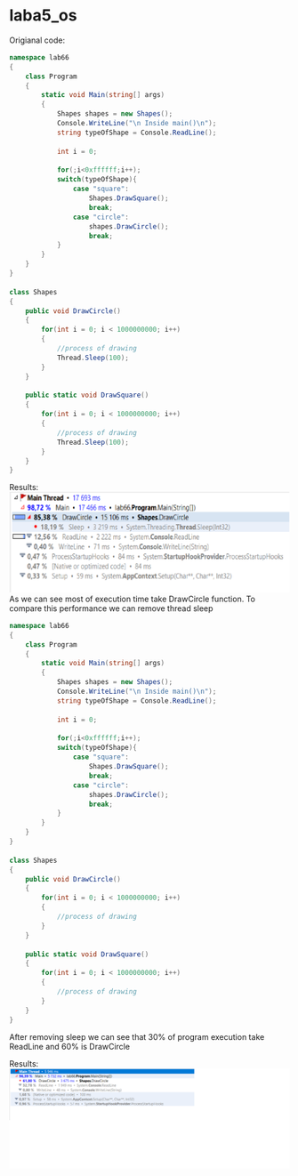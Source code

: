 # laba5_os

Origianal code:
```c#
namespace lab66
{
    class Program
    {
        static void Main(string[] args)
        {
            Shapes shapes = new Shapes();
            Console.WriteLine("\n Inside main()\n");
            string typeOfShape = Console.ReadLine();
	
            int i = 0;

            for(;i<0xffffff;i++);
            switch(typeOfShape){
                case "square":
                    Shapes.DrawSquare();
                    break;
                case "circle":
                    shapes.DrawCircle();
                    break;
            }
        }
    }
}

class Shapes
{
    public void DrawCircle()
    {
        for(int i = 0; i < 1000000000; i++)
        {
            //process of drawing
            Thread.Sleep(100);
        }
    }

    public static void DrawSquare()
    {
        for(int i = 0; i < 1000000000; i++)
        {
            //process of drawing
            Thread.Sleep(100);
        }
    }
}
```
Results: ![Image 1](Images/Image.png)
As we can see most of execution time take DrawCircle function.
To compare this performance we can remove thread sleep 
```c#
namespace lab66
{
    class Program
    {
        static void Main(string[] args)
        {
            Shapes shapes = new Shapes();
            Console.WriteLine("\n Inside main()\n");
            string typeOfShape = Console.ReadLine();
	
            int i = 0;

            for(;i<0xffffff;i++);
            switch(typeOfShape){
                case "square":
                    Shapes.DrawSquare();
                    break;
                case "circle":
                    shapes.DrawCircle();
                    break;
            }
        }
    }
}

class Shapes
{
    public void DrawCircle()
    {
        for(int i = 0; i < 1000000000; i++)
        {
            //process of drawing
        }
    }

    public static void DrawSquare()
    {
        for(int i = 0; i < 1000000000; i++)
        {
            //process of drawing
        }
    }
}
```

After removing sleep we can see that 30% of program execution take ReadLine and 60% is DrawCircle

Results:
![Test Image 1](Images/Image2.png)
